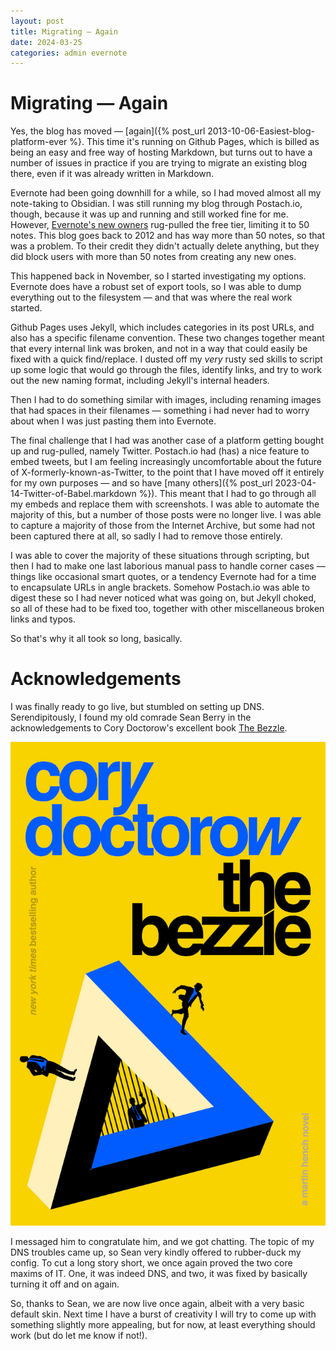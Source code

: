 ```yaml
---
layout: post
title: Migrating — Again
date: 2024-03-25
categories: admin evernote
---
```


# Migrating — Again

Yes, the blog has moved — [again]({% post_url 2013-10-06-Easiest-blog-platform-ever %}. This time it's running on Github Pages, which is billed as being an easy and free way of hosting Markdown, but turns out to have a number of issues in practice if you are trying to migrate an existing blog there, even if it was already written in Markdown.

Evernote had been going downhill for a while, so I had moved almost all my note-taking to Obsidian. I was still running my blog through Postach.io, though, because it was up and running and still worked fine for me. However, [Evernote's new owners](https://evernote.com/blog/evernote-next-move-joining-bending-spoons) rug-pulled the free tier, limiting it to 50 notes. This blog goes back to 2012 and has way more than 50 notes, so that was a problem. To their credit they didn't actually delete anything, but they did block users with more than 50 notes from creating any new ones.

This happened back in November, so I started investigating my options. Evernote does have a robust set of export tools, so I was able to dump everything out to the filesystem — and that was where the real work started. 

Github Pages uses Jekyll, which includes categories in its post URLs, and also has a specific filename convention. These two changes together meant that every internal link was broken, and not in a way that could easily be fixed with a quick find/replace. I dusted off my *very* rusty sed skills to script up some logic that would go through the files, identify links, and try to work out the new naming format, including Jekyll's internal headers. 

Then I had to do something similar with images, including renaming images that had spaces in their filenames — something i had never had to worry about when I was just pasting them into Evernote.

The final challenge that I had was another case of a platform getting bought up and rug-pulled, namely Twitter. Postach.io had (has) a nice feature to embed tweets, but I am feeling increasingly uncomfortable about the future of X-formerly-known-as-Twitter, to the point that I have moved off it entirely for my own purposes — and so have [many others]({% post_url 2023-04-14-Twitter-of-Babel.markdown %}). This meant that I had to go through all my embeds and replace them with screenshots. I was able to automate the majority of this, but a number of those posts were no longer live. I was able to capture a majority of those from the Internet Archive, but some had not been captured there at all, so sadly I had to remove those entirely.

I was able to cover the majority of these situations through scripting, but then I had to make one last laborious manual pass to handle corner cases — things like occasional smart quotes, or a tendency Evernote had for a time to encapsulate URLs in angle brackets. Somehow Postach.io was able to digest these so I had never noticed what was going on, but Jekyll choked, so all of these had to be fixed too, together with other miscellaneous broken links and typos.

So that's why it all took so long, basically.

# Acknowledgements

I was finally ready to go live, but stumbled on setting up DNS. Serendipitously, I found my old comrade Sean Berry in the acknowledgements to Cory Doctorow's excellent book [The Bezzle](https://craphound.com/bezzle/).

![](/images/bezzle-US-cover-large.jpg)

I messaged him to congratulate him, and we got chatting. The topic of my DNS troubles came up, so Sean very kindly offered to rubber-duck my config. To cut a long story short, we once again proved the two core maxims of IT. One, it was indeed DNS, and two, it was fixed by basically turning it off and on again.

So, thanks to Sean, we are now live once again, albeit with a very basic default skin. Next time I have a burst of creativity I will try to come up with something slightly more appealing, but for now, at least everything should work (but do let me know if not!).